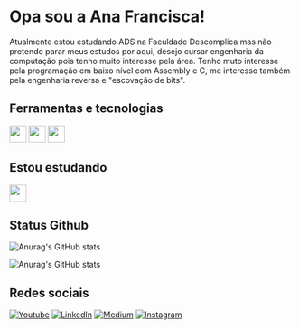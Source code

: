 # Opa sou a Ana Francisca!

Atualmente estou estudando ADS na Faculdade Descomplica mas não pretendo parar meus estudos por aqui, desejo cursar engenharia da computação pois tenho muito interesse pela área. Tenho muto interesse pela programação em baixo nível com Assembly e C, me interesso também pela engenharia reversa e "escovação de bits".


## Ferramentas e tecnologias

<img src="https://git-scm.com/images/logos/downloads/Git-Icon-1788C.png" height="30" width="30"> <img src="https://cdn.icon-icons.com/icons2/2415/PNG/512/linux_original_logo_icon_146433.png" height="30" width="30"> <img src="https://cdn-icons-png.flaticon.com/512/25/25231.png" height="30" width="30">

## Estou estudando

<img src="https://imgs.search.brave.com/XVx3WyaXSz_IcTpX6PT7bANhw9PITQVPdyGkbUFS1b8/rs:fit:860:0:0/g:ce/aHR0cHM6Ly9zZWVr/bG9nby5jb20vaW1h/Z2VzL0ovamF2YXNj/cmlwdC1qcy1sb2dv/LTI5NDk3MDE3MDIt/c2Vla2xvZ28uY29t/LnBuZw" height="30" width="30">

## Status Github

![Anurag's GitHub stats](https://github-readme-stats.vercel.app/api?username=anapontuestudos&show_icons=true&theme=radical&include_all_commits=true&count_private=true)

![Anurag's GitHub stats](https://github-readme-stats.vercel.app/api/top-langs/?username=anapontuestudos&layout=compact&langs_count=7&theme=radical)


## Redes sociais

[![Youtube](https://img.shields.io/badge/YouTube-FF0000?style=for-the-badge&logo=youtube&logoColor=white)](https://www.youtube.com/channel/UCLeCn5fZCMYOrRSHmzHOuVg)
[![LinkedIn](https://img.shields.io/badge/LinkedIn-0077B5?style=for-the-badge&logo=linkedin&logoColor=white)](https://www.linkedin.com/in/ana-francisca-5938292b3/)
[![Medium](https://img.shields.io/badge/Medium-12100E?style=for-the-badge&logo=medium&logoColor=white)](https://medium.com/@pontuestudos)
[![Instagram](https://img.shields.io/badge/Instagram-E4405F?style=for-the-badge&logo=instagram&logoColor=white)](https://www.instagram.com/ana.pontuestudos/)
